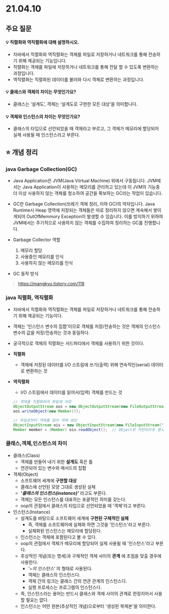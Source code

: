 # 21.04.10

## 주요 질문
#### 💡 직렬화와 역직렬화에 대해 설명하시오.
   * 자바에서 직렬화와 역직렬화는 객체를 파일로 저장하거나 네트워크를 통해 전송하기 위해 제공되는 기능입니다.
   * 직렬화는 객체를 파일에 저장하거나 네트워크를 통해 전달 할 수 있도록 변환하는 과정입니다.
   * 역직렬화는 직렬화된 데이터를 불러와 다시 객체로 변환하는 과정입니다.

#### 💡 클래스와 객체의 차이는 무엇인가요?
   * 클래스는 ‘설계도’, 객체는 ‘설계도로 구현한 모든 대상’을 의미합니다.
  
#### 💡 객체와 인스턴스의 차이는 무엇인가요?
   * 클래스의 타입으로 선언되었을 때 객체라고 부르고, 그 객체가 메모리에 할당되어 실제 사용될 때 인스턴스라고 부른다.


## ⭐ 개념 정리

### java Garbage Collection(GC)
   * Java Application은 JVM(Java Viirtual Machine) 위에서 구동됩니다. JVM에서는 Java Application이 사용하는 메모리를 관리하고 있는데 이 JVM의 기능중 더 이상 사용하지 않는 객체를 청소하여 공간을 확보하는 GC라는 작업이 있습니다.

   * GC란 Garbage Collection(쓰레기 객체 정리, 이하 GC)의 약자입니다. Java Runtime시 Heap 영역에 저장되는 객체들은 따로 정리하지 않으면 계속해서 쌓이게되어 OutOfMemmory Exception이 발생할 수 있습니다. 이를 방지하기 위하여 JVM에서는 주기적으로 사용하지 않는 객체를 수집하여 정리하는 GC를 진행합니다.

   * Garbage Collector 역할
     1. 메모리 할당
     2. 사용중인 메모리를 인식
     3. 사용하지 않는 메모리를 인식

   * GC 동작 방식
   > https://mangkyu.tistory.com/118


### java 직렬화, 역직렬화
* 자바에서 직렬화와 역직렬화는 객체를 파일로 저장하거나 네트워크를 통해 전송하기 위해 제공되는 기능이다.
* 객체는 '인스턴스 변수의 집합'이므로 객체를 저장/전송하는 것은 객체의 인스턴스 변수의 값을 저장/전송하는 것과 동일하다.
* 궁극적으로 객체의 직렬화는 서드파티에서 객체를 사용하기 위한 것이다.
* **직렬화**
  - 객체에 저장된 데이터를 I/O 스트림에 쓰기(출력) 위해 연속적인(serial) 데이터로 변환하는 것

* **역직렬화**
  - I/O 스트림에서 데이터를 읽어서(입력) 객체를 만드는 것

   ```java
   // 객체를 직렬화하여 파일에 저장
   ObjectOutputStream oos = new ObjectOutputStream(new FileOutputStream("objectfile.ser"));
   oos.writeObject(new Member());

   // 파일로부터 객체를 읽어 객체 생성
   ObjectInputStream ois = new ObjectInputStream(new FileInputStream("objectfile.ser"));
   Member member = (Member) ois.readObject();  // Object로 리턴되므로 명시적 형변환 필요
   ```

### 클래스,객체,인스턴스의 차이
* 클래스(Class)
  * 객체를 만들어 내기 위한 **설계도** 혹은 틀
  * 연관되어 있는 변수와 메서드의 집합
* 객체(Object)
  * 소프트웨어 세계에 **구현할 대상**
  * 클래스에 선언된 모양 그대로 생성된 실체
  <!-- * 일반적으로 설계도인 클래스가 구체적인 실체인 인스턴스(인스턴스화)가 되었을 때 '객체'라고 부른다.
    * 즉, 메모리에 할당된 실체화된 인스턴스를 '객체'라고 부른다. -->
  * ***'클래스의 인스턴스(instance)'*** 라고도 부른다.
  * 객체는 모든 인스턴스를 대표하는 포괄적인 의미를 갖는다.
  * oop의 관점에서 클래스의 타입으로 선언되었을 때 '객체'라고 부른다.
* 인스턴스(Instance)
  * 설계도를 바탕으로 소프트웨어 세계에 **구현된 구체적인 실체**
    * 즉, 객체를 소프트웨어에 실체화 하면 그것을 '인스턴스'라고 부른다.
    * 실체화된 인스턴스는 메모리에 할당된다.
  * 인스턴스는 객체에 포함된다고 볼 수 있다.
  * oop의 관점에서 객체가 메모리에 할당되어 실제 사용될 때 '인스턴스'라고 부른다.
  * 추상적인 개념(또는 명세)과 구체적인 객체 사이의 **관계** 에 초점을 맞출 경우에 사용한다.
    * *'~의 인스턴스'* 의 형태로 사용된다.
    * 객체는 클래스의 인스턴스다.
    * 객체 간의 링크는 클래스 간의 연관 관계의 인스턴스다.
    * 실행 프로세스는 프로그램의 인스턴스다.
  * 즉, 인스턴스라는 용어는 반드시 클래스와 객체 사이의 관계로 한정지어서 사용할 필요는 없다.
  * 인스턴스는 어떤 원본(추상적인 개념)으로부터 '생성된 복제본'을 의미한다.
